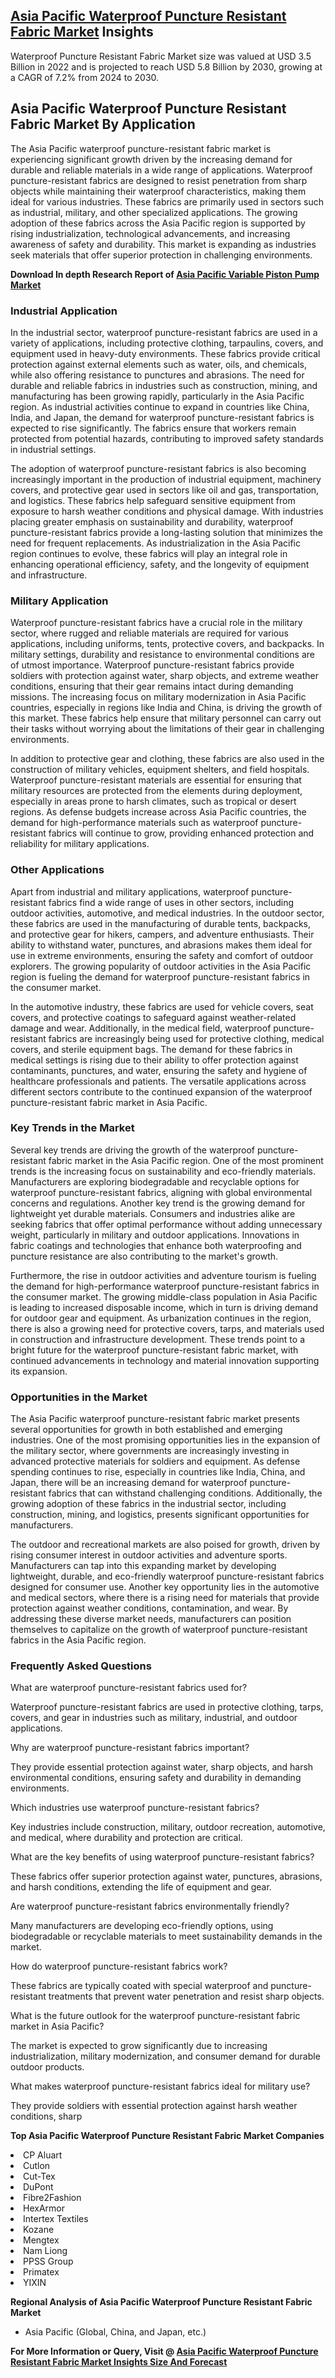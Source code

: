 <h2><a href="https://www.verifiedmarketreports.com/download-sample/?rid=223856&amp;utm_source=Github-Feb&amp;utm_medium=219" target="_blank">Asia Pacific Waterproof Puncture Resistant Fabric Market</a> Insights</h2><p>Waterproof Puncture Resistant Fabric Market size was valued at USD 3.5 Billion in 2022 and is projected to reach USD 5.8 Billion by 2030, growing at a CAGR of 7.2% from 2024 to 2030.</p><p><h2>Asia Pacific Waterproof Puncture Resistant Fabric Market By Application</h2> <p>The Asia Pacific waterproof puncture-resistant fabric market is experiencing significant growth driven by the increasing demand for durable and reliable materials in a wide range of applications. Waterproof puncture-resistant fabrics are designed to resist penetration from sharp objects while maintaining their waterproof characteristics, making them ideal for various industries. These fabrics are primarily used in sectors such as industrial, military, and other specialized applications. The growing adoption of these fabrics across the Asia Pacific region is supported by rising industrialization, technological advancements, and increasing awareness of safety and durability. This market is expanding as industries seek materials that offer superior protection in challenging environments.</p> <p><p><strong>Download In depth Research Report of <a href="https://www.verifiedmarketreports.com/download-sample/?rid=236118&amp;utm_source=Pulse-Dec&amp;utm_medium=219" target="_blank">Asia Pacific Variable Piston Pump Market</a></strong></p></p> <h3>Industrial Application</h3> <p>In the industrial sector, waterproof puncture-resistant fabrics are used in a variety of applications, including protective clothing, tarpaulins, covers, and equipment used in heavy-duty environments. These fabrics provide critical protection against external elements such as water, oils, and chemicals, while also offering resistance to punctures and abrasions. The need for durable and reliable fabrics in industries such as construction, mining, and manufacturing has been growing rapidly, particularly in the Asia Pacific region. As industrial activities continue to expand in countries like China, India, and Japan, the demand for waterproof puncture-resistant fabrics is expected to rise significantly. The fabrics ensure that workers remain protected from potential hazards, contributing to improved safety standards in industrial settings.</p> <p>The adoption of waterproof puncture-resistant fabrics is also becoming increasingly important in the production of industrial equipment, machinery covers, and protective gear used in sectors like oil and gas, transportation, and logistics. These fabrics help safeguard sensitive equipment from exposure to harsh weather conditions and physical damage. With industries placing greater emphasis on sustainability and durability, waterproof puncture-resistant fabrics provide a long-lasting solution that minimizes the need for frequent replacements. As industrialization in the Asia Pacific region continues to evolve, these fabrics will play an integral role in enhancing operational efficiency, safety, and the longevity of equipment and infrastructure.</p> <h3>Military Application</h3> <p>Waterproof puncture-resistant fabrics have a crucial role in the military sector, where rugged and reliable materials are required for various applications, including uniforms, tents, protective covers, and backpacks. In military settings, durability and resistance to environmental conditions are of utmost importance. Waterproof puncture-resistant fabrics provide soldiers with protection against water, sharp objects, and extreme weather conditions, ensuring that their gear remains intact during demanding missions. The increasing focus on military modernization in Asia Pacific countries, especially in regions like India and China, is driving the growth of this market. These fabrics help ensure that military personnel can carry out their tasks without worrying about the limitations of their gear in challenging environments.</p> <p>In addition to protective gear and clothing, these fabrics are also used in the construction of military vehicles, equipment shelters, and field hospitals. Waterproof puncture-resistant materials are essential for ensuring that military resources are protected from the elements during deployment, especially in areas prone to harsh climates, such as tropical or desert regions. As defense budgets increase across Asia Pacific countries, the demand for high-performance materials such as waterproof puncture-resistant fabrics will continue to grow, providing enhanced protection and reliability for military applications.</p> <h3>Other Applications</h3> <p>Apart from industrial and military applications, waterproof puncture-resistant fabrics find a wide range of uses in other sectors, including outdoor activities, automotive, and medical industries. In the outdoor sector, these fabrics are used in the manufacturing of durable tents, backpacks, and protective gear for hikers, campers, and adventure enthusiasts. Their ability to withstand water, punctures, and abrasions makes them ideal for use in extreme environments, ensuring the safety and comfort of outdoor explorers. The growing popularity of outdoor activities in the Asia Pacific region is fueling the demand for waterproof puncture-resistant fabrics in the consumer market.</p> <p>In the automotive industry, these fabrics are used for vehicle covers, seat covers, and protective coatings to safeguard against weather-related damage and wear. Additionally, in the medical field, waterproof puncture-resistant fabrics are increasingly being used for protective clothing, medical covers, and sterile equipment bags. The demand for these fabrics in medical settings is rising due to their ability to offer protection against contaminants, punctures, and water, ensuring the safety and hygiene of healthcare professionals and patients. The versatile applications across different sectors contribute to the continued expansion of the waterproof puncture-resistant fabric market in Asia Pacific.</p> <h3>Key Trends in the Market</h3> <p>Several key trends are driving the growth of the waterproof puncture-resistant fabric market in the Asia Pacific region. One of the most prominent trends is the increasing focus on sustainability and eco-friendly materials. Manufacturers are exploring biodegradable and recyclable options for waterproof puncture-resistant fabrics, aligning with global environmental concerns and regulations. Another key trend is the growing demand for lightweight yet durable materials. Consumers and industries alike are seeking fabrics that offer optimal performance without adding unnecessary weight, particularly in military and outdoor applications. Innovations in fabric coatings and technologies that enhance both waterproofing and puncture resistance are also contributing to the market's growth.</p> <p>Furthermore, the rise in outdoor activities and adventure tourism is fueling the demand for high-performance waterproof puncture-resistant fabrics in the consumer market. The growing middle-class population in Asia Pacific is leading to increased disposable income, which in turn is driving demand for outdoor gear and equipment. As urbanization continues in the region, there is also a growing need for protective covers, tarps, and materials used in construction and infrastructure development. These trends point to a bright future for the waterproof puncture-resistant fabric market, with continued advancements in technology and material innovation supporting its expansion.</p> <h3>Opportunities in the Market</h3> <p>The Asia Pacific waterproof puncture-resistant fabric market presents several opportunities for growth in both established and emerging industries. One of the most promising opportunities lies in the expansion of the military sector, where governments are increasingly investing in advanced protective materials for soldiers and equipment. As defense spending continues to rise, especially in countries like India, China, and Japan, there will be an increasing demand for waterproof puncture-resistant fabrics that can withstand challenging conditions. Additionally, the growing adoption of these fabrics in the industrial sector, including construction, mining, and logistics, presents significant opportunities for manufacturers.</p> <p>The outdoor and recreational markets are also poised for growth, driven by rising consumer interest in outdoor activities and adventure sports. Manufacturers can tap into this expanding market by developing lightweight, durable, and eco-friendly waterproof puncture-resistant fabrics designed for consumer use. Another key opportunity lies in the automotive and medical sectors, where there is a rising need for materials that provide protection against weather conditions, contamination, and wear. By addressing these diverse market needs, manufacturers can position themselves to capitalize on the growth of waterproof puncture-resistant fabrics in the Asia Pacific region.</p> <h3>Frequently Asked Questions</h3> <p>What are waterproof puncture-resistant fabrics used for?</p> <p>Waterproof puncture-resistant fabrics are used in protective clothing, tarps, covers, and gear in industries such as military, industrial, and outdoor applications.</p> <p>Why are waterproof puncture-resistant fabrics important?</p> <p>They provide essential protection against water, sharp objects, and harsh environmental conditions, ensuring safety and durability in demanding environments.</p> <p>Which industries use waterproof puncture-resistant fabrics?</p> <p>Key industries include construction, military, outdoor recreation, automotive, and medical, where durability and protection are critical.</p> <p>What are the key benefits of using waterproof puncture-resistant fabrics?</p> <p>These fabrics offer superior protection against water, punctures, abrasions, and harsh conditions, extending the life of equipment and gear.</p> <p>Are waterproof puncture-resistant fabrics environmentally friendly?</p> <p>Many manufacturers are developing eco-friendly options, using biodegradable or recyclable materials to meet sustainability demands in the market.</p> <p>How do waterproof puncture-resistant fabrics work?</p> <p>These fabrics are typically coated with special waterproof and puncture-resistant treatments that prevent water penetration and resist sharp objects.</p> <p>What is the future outlook for the waterproof puncture-resistant fabric market in Asia Pacific?</p> <p>The market is expected to grow significantly due to increasing industrialization, military modernization, and consumer demand for durable outdoor products.</p> <p>What makes waterproof puncture-resistant fabrics ideal for military use?</p> <p>They provide soldiers with essential protection against harsh weather conditions, sharp</p><p><strong>Top Asia Pacific Waterproof Puncture Resistant Fabric Market Companies</strong></p><div data-test-id=""><p><li>CP Aluart</li><li> Cutlon</li><li> Cut-Tex</li><li> DuPont</li><li> Fibre2Fashion</li><li> HexArmor</li><li> Intertex Textiles</li><li> Kozane</li><li> Mengtex</li><li> Nam Liong</li><li> PPSS Group</li><li> Primatex</li><li> YIXIN</li></p><div><strong>Regional Analysis of&nbsp;Asia Pacific Waterproof Puncture Resistant Fabric Market</strong></div><ul><li dir="ltr"><p dir="ltr">Asia Pacific (Global, China, and Japan, etc.)</p></li></ul><p><strong>For More Information or Query, Visit @&nbsp;</strong><strong><a href="https://www.verifiedmarketreports.com/product/waterproof-puncture-resistant-fabric-market/?utm_source=Github-Feb&amp;utm_medium=219" target="_blank">Asia Pacific Waterproof Puncture Resistant Fabric Market Insights Size And Forecast</a></strong></p></div><h2>&nbsp;</h2><div data-test-id="">&nbsp;</div>
